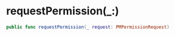 # requestPermission(\_:)

``` swift
public func requestPermission(_ request: PMPermissionRequest)
```
